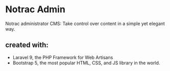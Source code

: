 # Notrac Admin

Notrac administrator CMS: Take control over content in a simple yet elegant way.

## created with:
- Laravel 9, the PHP Framework for Web Artisans
- Bootstrap 5, the most popular HTML, CSS, and JS library in the world.
